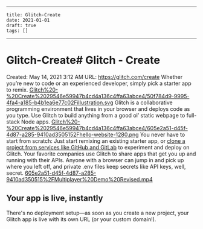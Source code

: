 
---
    title: Glitch-Create
    date: 2021-01-01    
    draft: true
    tags: []
---
# Glitch-Create# Glitch - Create
Created: May 14, 2021 3:12 AM
URL: https://glitch.com/create
Whether you’re new to code or an experienced developer, simply pick a starter app to remix.
[Glitch%20-%20Create%2029546e59947b4cd4a136c4ffa63abce4/50f784d9-9995-4fa4-a185-b4b1ea6e77c02Fillustration.svg](Glitch%20-%20Create%2029546e59947b4cd4a136c4ffa63abce4/50f784d9-9995-4fa4-a185-b4b1ea6e77c02Fillustration.svg)
Glitch is a collaborative programming environment that lives in your browser and deploys code as you type.
Use Glitch to build anything from a good ol’ static webpage to full-stack Node apps.
[Glitch%20-%20Create%2029546e59947b4cd4a136c4ffa63abce4/605e2a51-d45f-4d87-a285-9410ad3505152Fhello-website-1280.png](Glitch%20-%20Create%2029546e59947b4cd4a136c4ffa63abce4/605e2a51-d45f-4d87-a285-9410ad3505152Fhello-website-1280.png)
You never have to start from scratch: Just start remixing an existing starter app, or [clone a project from services like GitHub and GitLab](https://glitch.com/help/kb/article/20-can-i-import-code-from-a-github-repository/) to experiment and deploy on Glitch.
Your favorite companies use Glitch to share apps that get you up and running with their APIs.
Anyone with a browser can jump in and pick up where you left off, and private .env files keep secrets like API keys, well, secret.
[605e2a51-d45f-4d87-a285-9410ad350515%2FMultiplayer%20Demo%20Revised.mp4](https://cdn.glitch.com/605e2a51-d45f-4d87-a285-9410ad350515%2FMultiplayer%20Demo%20Revised.mp4?v=1587415155796)
## Your app is live, instantly
There's no deployment setup—as soon as you create a new project, your Glitch app is live with its own URL (or your custom domain!).

